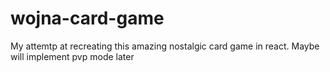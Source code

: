 # wojna-card-game
My attemtp at recreating this amazing nostalgic card game in react. Maybe will implement pvp mode later

